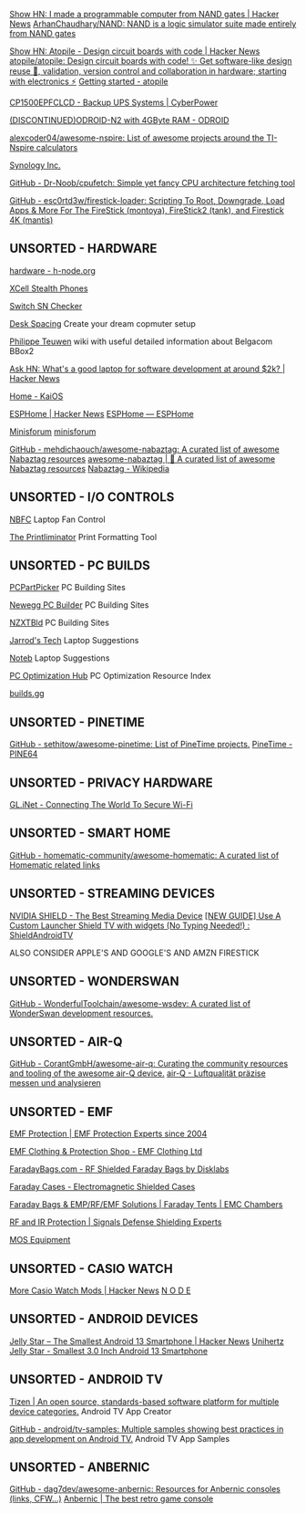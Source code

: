 
[Show HN: I made a programmable computer from NAND gates | Hacker News](https://news.ycombinator.com/item?id=40159278)
[ArhanChaudhary/NAND: NAND is a logic simulator suite made entirely from NAND gates](https://github.com/ArhanChaudhary/NAND)

[Show HN: Atopile - Design circuit boards with code | Hacker News](https://news.ycombinator.com/item?id=39263854)
[atopile/atopile: Design circuit boards with code! ✨ Get software-like design reuse 🚀, validation, version control and collaboration in hardware; starting with electronics ⚡️](https://github.com/atopile/atopile)
[Getting started - atopile](https://atopile.io/getting-started/)

[CP1500EPFCLCD - Backup UPS Systems | CyberPower](https://www.cyberpower.com/eu/en/product/sku/cp1500epfclcd)

[(DISCONTINUED)ODROID-N2 with 4GByte RAM - ODROID](https://www.hardkernel.com/shop/odroid-n2-with-4gbyte-ram/)

[alexcoder04/awesome-nspire: List of awesome projects around the TI-Nspire calculators](https://github.com/alexcoder04/awesome-nspire)

[Synology Inc.](https://www.synology.com/en-us/products/series/home)

[GitHub - Dr-Noob/cpufetch: Simple yet fancy CPU architecture fetching tool](https://github.com/Dr-Noob/cpufetch)

[GitHub - esc0rtd3w/firestick-loader: Scripting To Root, Downgrade, Load Apps & More For The FireStick (montoya), FireStick2 (tank), and Firestick 4K (mantis)](https://github.com/esc0rtd3w/firestick-loader)

## UNSORTED - HARDWARE

[hardware - h-node.org](https://h-node.org/hardware/catalogue/)

[XCell Stealth Phones](https://stealth-phones.com/)

[Switch SN Checker](https://akdm.github.io/ssnc/scanner/)

[Desk Spacing](https://deskspacing.com/)
Create your dream copmuter setup

[Philippe Teuwen](http://wiki.yobi.be/wiki/Modem_BBox-2)
wiki with useful detailed information about Belgacom BBox2

[Ask HN: What's a good laptop for software development at around $2k? | Hacker News](https://news.ycombinator.com/item?id=31094361)

[Home - KaiOS](https://www.kaiostech.com/)

[ESPHome | Hacker News](https://news.ycombinator.com/item?id=40138228)
[ESPHome — ESPHome](https://esphome.io/index.html)

[Minisforum](https://store.minisforum.com/)
[minisforum](https://www.minisforum.com/)

[GitHub - mehdichaouch/awesome-nabaztag: A curated list of awesome Nabaztag resources](https://github.com/mehdichaouch/awesome-nabaztag)
[awesome-nabaztag | 🐰 A curated list of awesome Nabaztag resources](https://mehdichaouch.github.io/awesome-nabaztag/)
[Nabaztag - Wikipedia](https://en.wikipedia.org/wiki/Nabaztag)

## UNSORTED - I/O CONTROLS

[NBFC](https://github.com/hirschmann/nbfc)
Laptop Fan Control

[The Printliminator](https://github.com/CSS-Tricks/The-Printliminator)
Print Formatting Tool

## UNSORTED - PC BUILDS

[PCPartPicker](https://pcpartpicker.com/)
PC Building Sites

[Newegg PC Builder](https://www.newegg.com/tools/custom-pc-builder)
PC Building Sites

[NZXTBld](https://www.letsbld.com/)
PC Building Sites

[Jarrod's Tech](https://jarrods.tech/resources/)
Laptop Suggestions

[Noteb](https://noteb.com/)
Laptop Suggestions

[PC Optimization Hub](https://github.com/BoringBoredom/PC-Optimization-Hub)
PC Optimization Resource Index

[builds.gg](https://builds.gg/)

## UNSORTED - PINETIME

[GitHub - sethitow/awesome-pinetime: List of PineTime projects.](https://github.com/sethitow/awesome-pinetime)
[PineTime - PINE64](https://pine64.org/devices/pinetime/)

## UNSORTED - PRIVACY HARDWARE

[GL.iNet - Connecting The World To Secure Wi-Fi](https://www.gl-inet.com/)

## UNSORTED - SMART HOME

[GitHub - homematic-community/awesome-homematic: A curated list of Homematic related links](https://github.com/homematic-community/awesome-homematic)

## UNSORTED - STREAMING DEVICES

[NVIDIA SHIELD - The Best Streaming Media Device](https://www.nvidia.com/en-us/shield/)
[[NEW GUIDE] Use A Custom Launcher Shield TV with widgets (No Typing Needed!) : ShieldAndroidTV](https://old.reddit.com/r/ShieldAndroidTV/comments/o6o5dz/new_guide_use_a_custom_launcher_shield_tv_with/)

ALSO CONSIDER APPLE'S AND GOOGLE'S AND AMZN FIRESTICK

## UNSORTED - WONDERSWAN

[GitHub - WonderfulToolchain/awesome-wsdev: A curated list of WonderSwan development resources.](https://github.com/WonderfulToolchain/awesome-wsdev)

## UNSORTED - AIR-Q

[GitHub - CorantGmbH/awesome-air-q: Curating the community resources and tooling of the awesome air-Q device.](https://github.com/CorantGmbH/awesome-air-q)
[air-Q - Luftqualität präzise messen und analysieren](https://www.air-q.com/)

## UNSORTED - EMF

[EMF Protection | EMF Protection Experts since 2004](https://emf-protection.com/)

[EMF Clothing & Protection Shop - EMF Clothing Ltd](https://emfclothing.com/)

[FaradayBags.com - RF Shielded Faraday Bags by Disklabs](https://faradaybag.com/)

[Faraday Cases - Electromagnetic Shielded Cases](https://faradaycases.com/)

[Faraday Bags & EMP/RF/EMF Solutions | Faraday Tents | EMC Chambers](https://shop.faradaydefense.com/)

[RF and IR Protection | Signals Defense Shielding Experts](https://signalsdefense.com/)

[MOS Equipment](https://mosequipment.com/)

## UNSORTED - CASIO WATCH

[More Casio Watch Mods | Hacker News](https://news.ycombinator.com/item?id=28604696)
[N O D E](https://n-o-d-e.net/watch_mods.html)

## UNSORTED - ANDROID DEVICES

[Jelly Star – The Smallest Android 13 Smartphone | Hacker News](https://news.ycombinator.com/item?id=40956979)
[Unihertz Jelly Star - Smallest 3.0 Inch Android 13 Smartphone](https://www.unihertz.com/products/jelly-star)

## UNSORTED - ANDROID TV

[Tizen | An open source, standards-based software platform for multiple device categories.](https://www.tizen.org/)
Android TV App Creator

[GitHub - android/tv-samples: Multiple samples showing best practices in app development on Android TV.](https://github.com/android/tv-samples)
Android TV App Samples

## UNSORTED - ANBERNIC

[GitHub - dag7dev/awesome-anbernic: Resources for Anbernic consoles (links, CFW...)](https://github.com/dag7dev/awesome-anbernic)
[Anbernic | The best retro game console](https://anbernic.com/)
